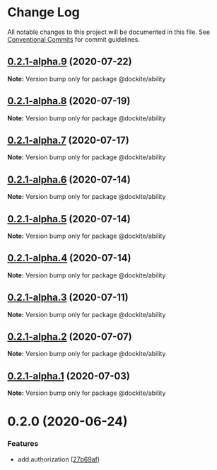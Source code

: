 # Change Log

All notable changes to this project will be documented in this file.
See [Conventional Commits](https://conventionalcommits.org) for commit guidelines.

## [0.2.1-alpha.9](https://github.com/dockite/dockite/compare/@dockite/ability@0.2.1-alpha.8...@dockite/ability@0.2.1-alpha.9) (2020-07-22)

**Note:** Version bump only for package @dockite/ability





## [0.2.1-alpha.8](https://github.com/dockite/dockite/compare/@dockite/ability@0.2.0...@dockite/ability@0.2.1-alpha.8) (2020-07-19)

**Note:** Version bump only for package @dockite/ability





## [0.2.1-alpha.7](https://github.com/dockite/dockite/compare/@dockite/ability@0.2.1-alpha.6...@dockite/ability@0.2.1-alpha.7) (2020-07-17)

**Note:** Version bump only for package @dockite/ability





## [0.2.1-alpha.6](https://github.com/dockite/dockite/compare/@dockite/ability@0.2.1-alpha.5...@dockite/ability@0.2.1-alpha.6) (2020-07-14)

**Note:** Version bump only for package @dockite/ability





## [0.2.1-alpha.5](https://github.com/dockite/dockite/compare/@dockite/ability@0.2.1-alpha.4...@dockite/ability@0.2.1-alpha.5) (2020-07-14)

**Note:** Version bump only for package @dockite/ability





## [0.2.1-alpha.4](https://github.com/dockite/dockite/compare/@dockite/ability@0.2.1-alpha.3...@dockite/ability@0.2.1-alpha.4) (2020-07-14)

**Note:** Version bump only for package @dockite/ability





## [0.2.1-alpha.3](https://github.com/dockite/dockite/compare/@dockite/ability@0.2.1-alpha.2...@dockite/ability@0.2.1-alpha.3) (2020-07-11)

**Note:** Version bump only for package @dockite/ability





## [0.2.1-alpha.2](https://github.com/dockite/dockite/compare/@dockite/ability@0.2.0...@dockite/ability@0.2.1-alpha.2) (2020-07-07)

**Note:** Version bump only for package @dockite/ability





## [0.2.1-alpha.1](https://github.com/dockite/dockite/compare/@dockite/ability@0.2.0...@dockite/ability@0.2.1-alpha.1) (2020-07-03)

**Note:** Version bump only for package @dockite/ability





# 0.2.0 (2020-06-24)


### Features

* add authorization ([27b69af](https://github.com/dockite/dockite/commit/27b69afa2e15cc246cea082be245db17be453a78))
